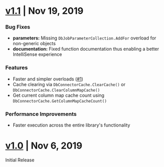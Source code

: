 # [v1.1](https://github.com/SavantBuffer/DbConnector/releases/tag/v1.1)  | Nov 19, 2019

### Bug Fixes
 - **parameters:** Missing `DbJobParameterCollection.AddFor` overload for non-generic objects
 - **documentation:** Fixed function documentation thus enabling a better IntelliSense experience
 
### Features
 - Faster and simpler overloads ([#1](https://github.com/SavantBuffer/DbConnector/issues/1))
 - Cache clearing via `DbConnectorCache.ClearCache()` or `DbConnectorCache.ClearColumnMapCache()`
 - Get current column map cache count using `DbConnectorCache.GetColumnMapCacheCount()`
 
### Performance Improvements 
 - Faster execution across the entire library's functionality
 

# [v1.0](https://github.com/SavantBuffer/DbConnector/releases/tag/v1.0) | Nov 6, 2019

Initial Release